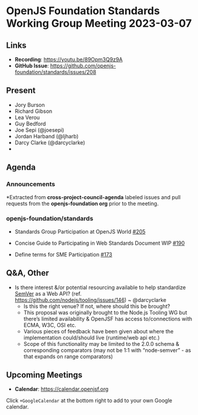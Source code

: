 # OpenJS Foundation Standards Working Group Meeting 2023-03-07

## Links

* **Recording**: https://youtu.be/89Opm3Q9z9A
* **GitHub Issue**: https://github.com/openjs-foundation/standards/issues/208

## Present

* Jory Burson
* Richard Gibson
* Lea Verou
* Guy Bedford
* Joe Sepi (@joesepi)
* Jordan Harband (@ljharb)
* Darcy Clarke (@darcyclarke)
* 

## Agenda

### Announcements

*Extracted from **cross-project-council-agenda** labeled issues and pull requests from the **openjs-foundation org** prior to the meeting.

### openjs-foundation/standards

* Standards Group Participation at OpenJS World  [#205](https://github.com/openjs-foundation/standards/issues/205)

* Concise Guide to Participating in Web Standards Document WIP [#190](https://github.com/openjs-foundation/standards/issues/190)

* Define terms for SME Participation [#173](https://github.com/openjs-foundation/standards/issues/173)

## Q&A, Other

* Is there interest &/or potential resourcing available to help standardize [SemVer](https://semver.org/) as a Web API? (ref. https://github.com/nodejs/tooling/issues/146) ~ @darcyclarke
  * Is this the right venue? If not, where should this be brought?
  * This proposal was originally brought to the Node.js Tooling WG but there’s limited availability & OpenJSF has access to/connections with ECMA, W3C, OSI etc.
  * Various pieces of feedback have been given about where the implementation could/should live (runtime/web api etc.)
  * Scope of this functionality may be limited to the 2.0.0 schema & corresponding comparators (may not be 1:1 with “node-semver” - as that expands on range comparators)


## Upcoming Meetings

* **Calendar**: <https://calendar.openjsf.org>

Click `+GoogleCalendar` at the bottom right to add to your own Google calendar.
